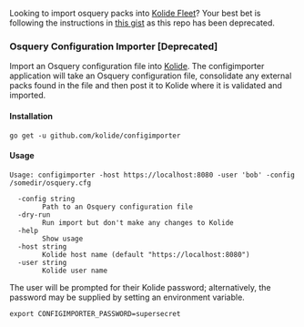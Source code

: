 Looking to import osquery packs into [Kolide Fleet](https://github.com/kolide/kolide)? Your best bet is following the instructions in [this gist](https://gist.github.com/marpaia/9e061f81fa60b2825f4b6bb8e0cd2c77) as this repo has been deprecated.


### Osquery Configuration Importer [Deprecated]

Import an Osquery configuration file into [Kolide](https://github.com/kolide/kolide). The
configimporter application will take an Osquery configuration file, consolidate any external packs found in the file and then post it to Kolide where it is validated and imported.  

#### Installation
```
go get -u github.com/kolide/configimporter
```

#### Usage
```
Usage: configimporter -host https://localhost:8080 -user 'bob' -config /somedir/osquery.cfg

  -config string
        Path to an Osquery configuration file
  -dry-run
        Run import but don't make any changes to Kolide
  -help
        Show usage
  -host string
        Kolide host name (default "https://localhost:8080")
  -user string
        Kolide user name

```
The user will be prompted for their Kolide password; alternatively, the password may
be supplied by setting an environment variable.
```
export CONFIGIMPORTER_PASSWORD=supersecret
```
